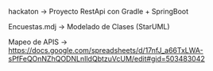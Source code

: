 hackaton -> Proyecto RestApi con Gradle + SpringBoot

Encuestas.mdj -> Modelado de Clases (StarUML)

Mapeo de APIS -> https://docs.google.com/spreadsheets/d/17nfJ_a66TxLWA-sPfFeQOnNZhQODNLnIldQbtzuVcUM/edit#gid=503483042
